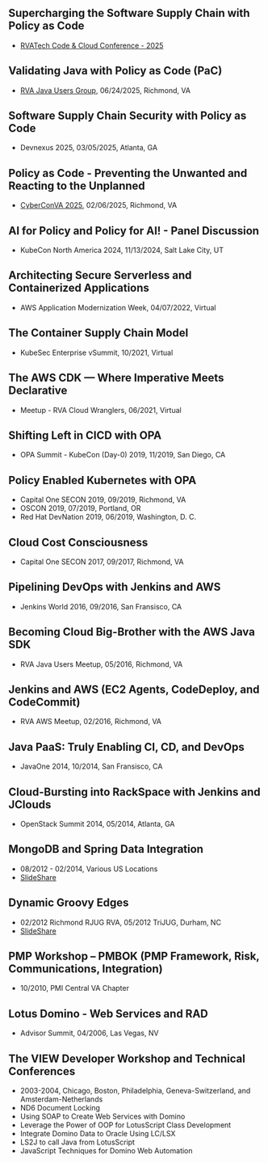 ## Supercharging the Software Supply Chain with Policy as Code
- [RVATech Code & Cloud Conference - 2025](https://rvatech.com/rvatech-events/2025-rvatech-code-cloud-conference/)
## Validating Java with Policy as Code (PaC)
- [RVA Java Users Group](https://rvajug.org/reunions/validating-java-with-policy-as-code-pac/), 06/24/2025, Richmond, VA
## Software Supply Chain Security with Policy as Code
- Devnexus 2025, 03/05/2025, Atlanta, GA
## Policy as Code - Preventing the Unwanted and Reacting to the Unplanned
- [CyberConVA 2025](https://rvatech.com/rvatech-events/cyberconva-2025/), 02/06/2025, Richmond, VA
## AI for Policy and Policy for AI! - Panel Discussion
- KubeCon North America 2024, 11/13/2024, Salt Lake City, UT
## Architecting Secure Serverless and Containerized Applications
- AWS Application Modernization Week, 04/07/2022, Virtual
## The Container Supply Chain Model
- KubeSec Enterprise vSummit, 10/2021, Virtual
## The AWS CDK — Where Imperative Meets Declarative
- Meetup - RVA Cloud Wranglers, 06/2021, Virtual
## Shifting Left in CICD with OPA
- OPA Summit - KubeCon (Day-0) 2019, 11/2019, San Diego, CA
## Policy Enabled Kubernetes with OPA
- Capital One SECON 2019, 09/2019, Richmond, VA
- OSCON 2019, 07/2019, Portland, OR
- Red Hat DevNation 2019, 06/2019, Washington, D. C.
## Cloud Cost Consciousness
- Capital One SECON 2017, 09/2017, Richmond, VA
## Pipelining DevOps with Jenkins and AWS
- Jenkins World 2016, 09/2016, San Fransisco, CA
## Becoming Cloud Big-Brother with the AWS Java SDK
- RVA Java Users Meetup, 05/2016, Richmond, VA
## Jenkins and AWS (EC2 Agents, CodeDeploy, and CodeCommit)
- RVA AWS Meetup, 02/2016, Richmond, VA
## Java PaaS: Truly Enabling CI, CD, and DevOps
- JavaOne 2014, 10/2014, San Fransisco, CA
## Cloud-Bursting into RackSpace with Jenkins and JClouds
- OpenStack Summit 2014, 05/2014, Atlanta, GA
## MongoDB and Spring Data Integration
- 08/2012 - 02/2014, Various US Locations
- [SlideShare](https://www.slideshare.net/jimmyray5832/mongodb-24-and-spring-data)
## Dynamic Groovy Edges
- 02/2012 Richmond RJUG RVA, 05/2012 TriJUG, Durham, NC
- [SlideShare](https://www.slideshare.net/jimmyray5832/dynamic-groovy-edges)
## PMP Workshop – PMBOK (PMP Framework, Risk, Communications, Integration)
- 10/2010, PMI Central VA Chapter
## Lotus Domino - Web Services and RAD
- Advisor Summit, 04/2006, Las Vegas, NV
## The VIEW Developer Workshop and Technical Conferences
- 2003-2004, Chicago, Boston, Philadelphia, Geneva-Switzerland, and Amsterdam-Netherlands
- ND6 Document Locking
- Using SOAP to Create Web Services with Domino
- Leverage the Power of OOP for LotusScript Class Development
- Integrate Domino Data to Oracle Using LC/LSX
- LS2J to call Java from LotusScript
- JavaScript Techniques for Domino Web Automation
